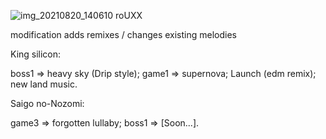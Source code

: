 ![img_20210820_140610 roUXX](https://user-images.githubusercontent.com/80191234/130225668-6ab2aa8e-ded5-4b91-b37a-88ffee21163a.png)


modification adds remixes / changes existing melodies

King silicon:

boss1 => heavy sky (Drip style);
game1 => supernova;
Launch (edm remix);
new land music. 

Saigo no-Nozomi:

game3 => forgotten lullaby;
boss1 => [Soon...]. 

